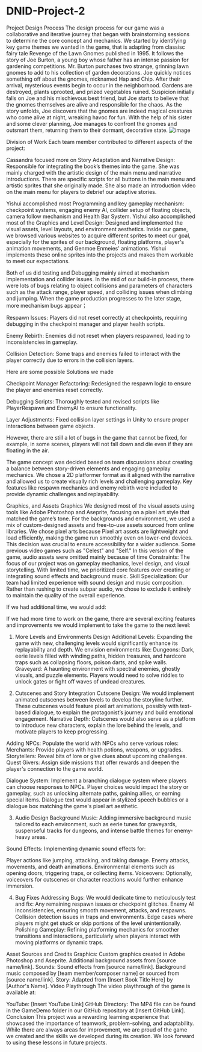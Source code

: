 # DNID-Project-2
Project Design Process
The design process for our game was a collaborative and iterative journey that began with brainstorming sessions to determine the core concept and mechanics. We started by identifying key game themes we wanted in the game, that is adapting from classisc fairy tale Revenge of the Lawn Gnomes published in 1995. It follows the story of Joe Burton, a young boy whose father has an intense passion for gardening competitions. Mr. Burton purchases two strange, grinning lawn gnomes to add to his collection of garden decorations. Joe quickly notices something off about the gnomes, nicknamed Hap and Chip. After their arrival, mysterious events begin to occur in the neighborhood. Gardens are destroyed, plants uprooted, and prized vegetables ruined. Suspicion initially falls on Joe and his mischievous best friend, but Joe starts to believe that the gnomes themselves are alive and responsible for the chaos. As the story unfolds, Joe discovers that the gnomes are indeed magical creatures who come alive at night, wreaking havoc for fun. With the help of his sister and some clever planning, Joe manages to confront the gnomes and outsmart them, returning them to their dormant, decorative state.
![image](https://github.com/user-attachments/assets/e0b2f954-1893-463e-ae7b-4785fcb5f1a0)


Division of Work
Each team member contributed to different aspects of the project:

Cassandra focused more on Story Adaptation and Narrative Design: Responsible for integrating the book’s themes into the game. She was mainly charged with the artistic design of the main menu and narrative introductions. There are specific scripts for all buttons in the main menu and artistic sprites that she originally made. She also made an introduction video on the main menu for players to debrief our adaptive stories. 

Yishui accomplished most Programming and key gameplay mechanism: checkpoint systems, engaging enemy AI, collider setup of floating objects, camera follow mechanism and Health Bar System.
Yishui also accomplished most of the Graphics and Level Design: Designed and implemented the visual assets, level layouts, and environment aesthetics. Inside our game, we browsed various websites to acquire different sprites to meet our goal, especially for the sprites of our background, floating platforms, player's animation movements, and Genmoe Enmeies' animations. Yishui implements these online sprites into the projects and makes them workable to meet our expectations.

Both of us did testing and Debugging mainly aimed at mechanism implementation and collider issues. In the mid of our build-in process, there were lots of bugs relating to object collisions and parameters of characters such as the attack range, player speed, and colliding issues when climbing and jumping. When the game production progresses to the later stage, more mechanism bugs appear；

Respawn Issues: Players did not reset correctly at checkpoints, requiring debugging in the checkpoint manager and player health scripts.

Enemy Rebirth: Enemies did not reset when players respawned, leading to inconsistencies in gameplay.

Collision Detection: Some traps and enemies failed to interact with the player correctly due to errors in the collision layers.

Here are some possible Solutions we made

Checkpoint Manager Refactoring: Redesigned the respawn logic to ensure the player and enemies reset correctly.

Debugging Scripts: Thoroughly tested and revised scripts like PlayerRespawn and EnemyAI to ensure functionality.

Layer Adjustments: Fixed collision layer settings in Unity to ensure proper interactions between game objects.

However, there are still a lot of bugs in the game that cannot be fixed, for example, in some scenes, players will not fall down and die even if they are floating in the air.

The game concept was decided based on team discussions about creating a balance between story-driven elements and engaging gameplay mechanics. We chose a 2D platformer format as it aligned with the narrative and allowed us to create visually rich levels and challenging gameplay. Key features like respawn mechanics and enemy rebirth were included to provide dynamic challenges and replayability.

Graphics, and Assets
Graphics
We designed most of the visual assets using tools like Adobe Photoshop and Aseprite, focusing on a pixel art style that matched the game’s tone. For the backgrounds and environment, we used a mix of custom-designed assets and free-to-use assets sourced from online libraries. We chose pixel arts because Pixel art assets are lightweight and load efficiently, making the game run smoothly even on lower-end devices. This decision was crucial to ensure accessibility for a wider audience. Some previous video games such as "Celest" and "Self." In this version of the game, audio assets were omitted mainly because of time Constraints: The focus of our project was on gameplay mechanics, level design, and visual storytelling. With limited time, we prioritized core features over creating or integrating sound effects and background music. Skill Specialization: Our team had limited experience with sound design and music composition. Rather than rushing to create subpar audio, we chose to exclude it entirely to maintain the quality of the overall experience.


If we had additional time, we would add:

If we had more time to work on the game, there are several exciting features and improvements we would implement to take the game to the next level:

1. More Levels and Environments
Design Additional Levels: Expanding the game with new, challenging levels would significantly enhance its replayability and depth. We envision environments like:
Dungeons: Dark, eerie levels filled with winding paths, hidden treasures, and hardcore traps such as collapsing floors, poison darts, and spike walls.
Graveyard: A haunting environment with spectral enemies, ghostly visuals, and puzzle elements. Players would need to solve riddles to unlock gates or fight off waves of undead creatures.

2. Cutscenes and Story Integration
Cutscene Design: We would implement animated cutscenes between levels to develop the storyline further. These cutscenes would feature pixel art animations, possibly with text-based dialogue, to explain the protagonist’s journey and build emotional engagement.
Narrative Depth: Cutscenes would also serve as a platform to introduce new characters, explain the lore behind the levels, and motivate players to keep progressing.

  Adding NPCs:
  Populate the world with NPCs who serve various roles:
  Merchants: Provide players with health potions, weapons, or upgrades.
  Storytellers: Reveal bits of lore or give clues about upcoming challenges.
  Quest Givers: Assign side missions that offer rewards and deepen the player's connection to the game world.

  Dialogue System:
  Implement a branching dialogue system where players can choose responses to NPCs.
  Player choices would impact the story or gameplay, such as unlocking alternate paths, gaining allies, or earning special items.
  Dialogue text would appear in stylized speech bubbles or a dialogue box matching the game's pixel art aesthetic.

3. Audio Design
Background Music: Adding immersive background music tailored to each environment, such as eerie tunes for graveyards, suspenseful tracks for dungeons, and intense battle themes for enemy-heavy areas.

  Sound Effects: Implementing dynamic sound effects for:

  Player actions like jumping, attacking, and taking damage.
  Enemy attacks, movements, and death animations.
  Environmental elements such as opening doors, triggering traps, or collecting items.
  Voiceovers: Optionally, voiceovers for cutscenes or character reactions would further enhance immersion.

4. Bug Fixes
Addressing Bugs: We would dedicate time to meticulously test and fix:
Any remaining respawn issues or checkpoint glitches.
Enemy AI inconsistencies, ensuring smooth movement, attacks, and respawns.
Collision detection issues in traps and environments.
Edge cases where players might get stuck or skip portions of the level unintentionally.
Polishing Gameplay: Refining platforming mechanics for smoother transitions and interactions, particularly when players interact with moving platforms or dynamic traps.




 


Asset Sources and Credits
Graphics:
Custom graphics created in Adobe Photoshop and Aseprite.
Additional background assets from [source name/link].
Sounds:
Sound effects from [source name/link].
Background music composed by [team member/composer name] or sourced from [source name/link].
Story: Adapted from [Insert Book Title Here] by [Author's Name].
Video Playthrough
The video playthrough of the game is available at:

YouTube: [Insert YouTube Link]
GitHub Directory: The MP4 file can be found in the GameDemo folder in our GitHub repository at [Insert GitHub Link].
Conclusion
This project was a rewarding learning experience that showcased the importance of teamwork, problem-solving, and adaptability. While there are always areas for improvement, we are proud of the game we created and the skills we developed during its creation. We look forward to using these lessons in future projects.
